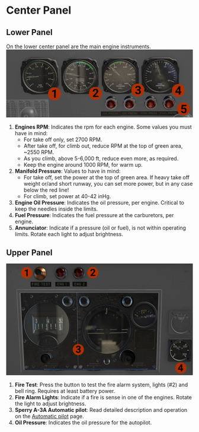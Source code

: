 # Center Panel

## Lower Panel
On the lower center panel are the main engine instruments.
![Lower Panel](center_eng_instr.jpg)

1. **Engines RPM**: Indicates the rpm for each engine. Some values you must have in mind:
      - For take off only, set 2700 RPM.
      - After take off, for climb out, reduce RPM at the top of green area, ~2550 RPM.
      - As you climb, above 5-6,000 ft, reduce even more, as required.
      - Keep the engine around 1000 RPM, for warm up.
2. **Manifold Pressure**: Values to have in mind:
      - For take off, set the power at the top of green area. If heavy take off weight or/and short runway, you can set more power, but in any case below the red line!
      - For climb, set power at 40-42 inHg.
3. **Engine Oil Pressure**: Indicates the oil pressure, per engine. Critical to keep the needles inside the limits.
4. **Fuel Pressure**: Indicates the fuel pressure at the carburetors, per engine.
5. **Annunciator**: Indicate if a pressure (oil or fuel), is not within operating limits. Rotate each light to adjust brightness.

## Upper Panel
![Upper Panel](center_upper_panel.jpg)

1. **Fire Test**: Press the button to test the fire alarm system, lights (#2) and bell ring. Requires at least battery power.
2. **Fire Alarm Lights**: Indicate if a fire is sense in one of the engines. Rotate the light to adjust brightness.
3. **Sperry A-3A Automatic pilot**: Read detailed description and operation on the [Automatic pilot](autopilot.md) page.
4. **Oil Pressure**: Indicates the oil pressure for the autopilot.